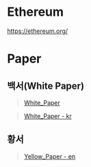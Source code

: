 # Ethereum

<https://ethereum.org/>

# Paper

## 백서(White Paper)

> [White_Paper](./docs/white_paper_kr.pdf)

> [White_Paper - kr](./docs/white_paper_kr.pdf)

## 황서

> [Yellow_Paper - en](./docs/yellow_paper.pdf)
